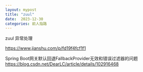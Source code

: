 ```yaml
---
layout: mypost
title: "zuul"
date:  2023-12-30
categories: 前人指路
---
```


zuul 异常处理

https://www.jianshu.com/p/fd19f4fcf1f1



Spring Boot网关默认回退FallbackProvider无效和错误过滤器的问题
https://blog.csdn.net/DearLC/article/details/102916468
